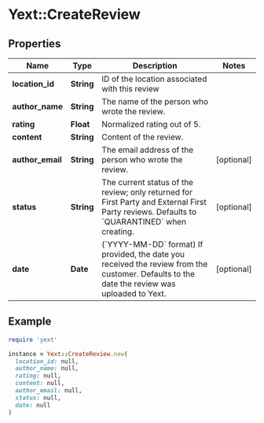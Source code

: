 # Yext::CreateReview

## Properties

| Name | Type | Description | Notes |
| ---- | ---- | ----------- | ----- |
| **location_id** | **String** | ID of the location associated with this review |  |
| **author_name** | **String** | The name of the person who wrote the review. |  |
| **rating** | **Float** | Normalized rating out of 5.  |  |
| **content** | **String** | Content of the review.  |  |
| **author_email** | **String** | The email address of the person who wrote the review. | [optional] |
| **status** | **String** | The current status of the review; only returned for First Party and External First Party reviews. Defaults to &#x60;QUARANTINED&#x60; when creating.  | [optional] |
| **date** | **Date** | (&#x60;YYYY-MM-DD&#x60; format) If provided, the date you received the review from the customer. Defaults to the date the review was uploaded to Yext.  | [optional] |

## Example

```ruby
require 'yext'

instance = Yext::CreateReview.new(
  location_id: null,
  author_name: null,
  rating: null,
  content: null,
  author_email: null,
  status: null,
  date: null
)
```

